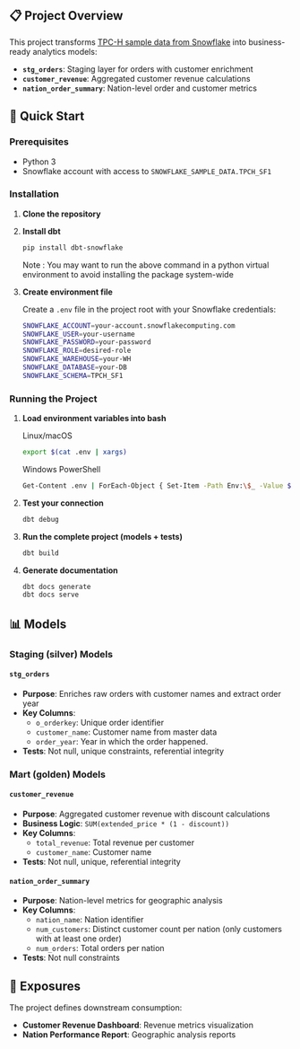 ## 📋 Project Overview

This project transforms [TPC-H sample data from Snowflake](https://docs.snowflake.com/en/user-guide/sample-data-tpch)
into business-ready analytics models:

- **`stg_orders`**: Staging layer for orders with customer enrichment
- **`customer_revenue`**: Aggregated customer revenue calculations
- **`nation_order_summary`**: Nation-level order and customer metrics

## 🚀 Quick Start

### Prerequisites

- Python 3
- Snowflake account with access to `SNOWFLAKE_SAMPLE_DATA.TPCH_SF1`

### Installation

1. **Clone the repository**

2. **Install dbt**

   ```bash
   pip install dbt-snowflake
   ```

   Note : You may want to run the above command in a python virtual environment to avoid installing the package system-wide

3. **Create environment file**

   Create a `.env` file in the project root with your Snowflake credentials:

   ```bash
   SNOWFLAKE_ACCOUNT=your-account.snowflakecomputing.com
   SNOWFLAKE_USER=your-username
   SNOWFLAKE_PASSWORD=your-password
   SNOWFLAKE_ROLE=desired-role
   SNOWFLAKE_WAREHOUSE=your-WH
   SNOWFLAKE_DATABASE=your-DB
   SNOWFLAKE_SCHEMA=TPCH_SF1
   ```

### Running the Project

1. **Load environment variables into bash**

   Linux/macOS

   ```bash
   export $(cat .env | xargs)
   ```

   Windows PowerShell

   ```bash
   Get-Content .env | ForEach-Object { Set-Item -Path Env:\$_ -Value $($_.Split('=')[1]) }
   ```

2. **Test your connection**

   ```bash
   dbt debug
   ```

3. **Run the complete project (models + tests)**

   ```bash
   dbt build
   ```

4. **Generate documentation**
   ```bash
   dbt docs generate
   dbt docs serve
   ```

## 📊 Models

### Staging (silver) Models

#### `stg_orders`

- **Purpose**: Enriches raw orders with customer names and extract order year
- **Key Columns**:
  - `o_orderkey`: Unique order identifier
  - `customer_name`: Customer name from master data
  - `order_year`: Year in which the order happened.
- **Tests**: Not null, unique constraints, referential integrity

### Mart (golden) Models

#### `customer_revenue`

- **Purpose**: Aggregated customer revenue with discount calculations
- **Business Logic**: `SUM(extended_price * (1 - discount))`
- **Key Columns**:
  - `total_revenue`: Total revenue per customer
  - `customer_name`: Customer name
- **Tests**: Not null, unique, referential integrity

#### `nation_order_summary`

- **Purpose**: Nation-level metrics for geographic analysis
- **Key Columns**:
  - `nation_name`: Nation identifier
  - `num_customers`: Distinct customer count per nation (only customers with at least one order)
  - `num_orders`: Total orders per nation
- **Tests**: Not null constraints

## 🎯 Exposures

The project defines downstream consumption:

- **Customer Revenue Dashboard**: Revenue metrics visualization
- **Nation Performance Report**: Geographic analysis reports

